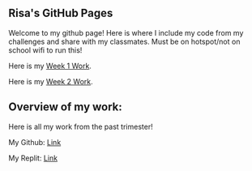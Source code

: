 ## Risa's GitHub Pages

Welcome to my github page! Here is where I include my code from my challenges and share with my classmates. Must be on hotspot/not on school wifi to run this!

Here is my [Week 1 Work](/personaltech/week1).

Here is my [Week 2 Work](/personaltech/week2).



## Overview of my work:

Here is all my work from the past trimester!

My Github: [Link](https://github.com/risaiwazaki/personaltech)

My Replit: [Link](https://replit.com/@risaiwazaki/risachallenge)

